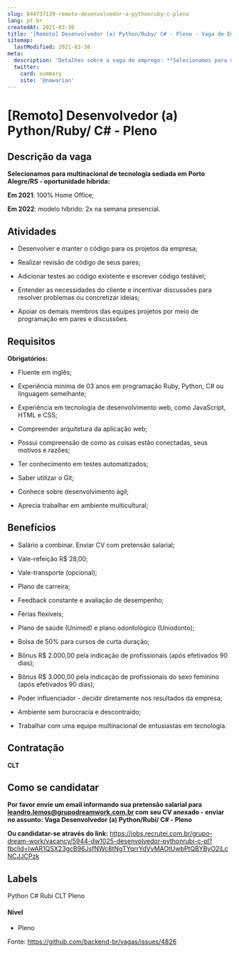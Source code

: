 ```yaml
---
slug: 844737139-remoto-desenvolvedor-a-pythonruby-c-pleno
lang: pt-br
createdAt: 2021-03-30
title: '[Remoto] Desenvolvedor (a) Python/Ruby/ C# - Pleno - Vaga de Emprego'
sitemap:
  lastModified: 2021-03-30
meta:
  description: 'Detalhes sobre a vaga de emprego: **Selecionamos para multinacional de tecnologia sediada em Porto Alegre/RS - oportunidade híbrida:**  **Em 2021**: 100% Home Office;  **Em 2022**: modelo híbrido: 2x na semana presencial.'
  twitter:
    card: summary
    site: '@nawarian'
---
```


# [Remoto] Desenvolvedor (a) Python/Ruby/ C# - Pleno

## Descrição da vaga

**Selecionamos para multinacional de tecnologia sediada em Porto Alegre/RS - oportunidade híbrida:** 

**Em 2021**: 100% Home Office; 

**Em 2022**: modelo híbrido: 2x na semana presencial.

## Atividades

- Desenvolver e manter o código para os projetos da empresa; 

- Realizar revisão de código de seus pares; 

- Adicionar testes ao código existente e escrever código testável; 

- Entender as necessidades do cliente e incentivar discussões para resolver problemas ou concretizar ideias; 

- Apoiar os demais membros das equipes projetos por meio de programação em pares e discussões. 

## Requisitos

**Obrigatórios:**

- Fluente em inglês;

- Experiência mínima de 03 anos em programação Ruby, Python, C# ou linguagem semelhante; 

- Experiência em tecnologia de desenvolvimento web, como JavaScript, HTML e CSS; 

- Compreender arquitetura da aplicação web; 

- Possui compreensão de como as coisas estão conectadas, seus motivos e razões; 

- Ter conhecimento em testes automatizados; 

- Saber utilizar o Git; 

- Conhece sobre desenvolvimento ágil; 

- Aprecia trabalhar em ambiente multicultural; 

## Benefícios

- Salário a combinar. Enviar CV com pretensão salarial; 

- Vale-refeição R$ 28,00; 

- Vale-transporte (opcional); 

- Plano de carreira; 

- Feedback constante e avaliação de desempenho; 

- Férias flexíveis; 

- Plano de saúde (Unimed) e plano odontológico (Uniodonto); 

- Bolsa de 50% para cursos de curta duração; 

- Bônus R$ 2.000,00 pela indicação de profissionais (após efetivados 90 dias); 

- Bônus R$ 3.000,00 pela indicação de profissionais do sexo feminino (após efetivados 90 dias);  

- Poder influenciador - decidir diretamente nos resultados da empresa; 

- Ambiente sem burocracia e descontraído; 

- Trabalhar com uma equipe multinacional de entusiastas em tecnologia.  

## Contratação

**CLT**

## Como se candidatar

**Por favor envie um email informando sua pretensão salarial para leandro.lemos@grupodreamwork.com.br com seu CV anexado - enviar no assunto: Vaga Desenvolvedor (a) Python/Rubi/ C# - Pleno**

**Ou candidatar-se através do link:** https://jobs.recrutei.com.br/grupo-dream-work/vacancy/5944-dw1025-desenvolvedor-pythonrubi-c-pl?fbclid=IwAR1QSX23gcB96JsfNWc8tNgTYqrrYdVvMAOtUwbPtQBYByO2iLcNCJJCPzk

## Labels
Python
C#
Rubi
CLT
Pleno

#### Nível
- Pleno

Fonte: https://github.com/backend-br/vagas/issues/4826